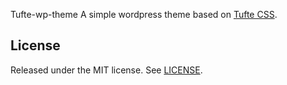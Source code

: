 Tufte-wp-theme
A simple wordpress theme based on [Tufte CSS](https://github.com/edwardtufte/tufte-css).

License
-
Released under the MIT license. See [LICENSE](https://github.com/Naturaily/tufte-wp-theme/blob/master/LICENSE).
